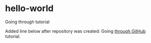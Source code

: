 # hello-world
Going through tutorial

Added line below after repository was created:
Going [through GitHub](https://guides.github.com/activities/hello-world) tutorial.
